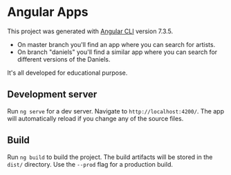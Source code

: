 # Angular Apps

This project was generated with [Angular CLI](https://github.com/angular/angular-cli) version 7.3.5.

* On master branch you'll find an app where you can search for artists.
* On branch "daniels" you'll find a similar app where you can search for different versions of the Daniels.

It's all developed for educational purpose.

## Development server

Run `ng serve` for a dev server. Navigate to `http://localhost:4200/`. The app will automatically reload if you change any of the source files.

## Build

Run `ng build` to build the project. The build artifacts will be stored in the `dist/` directory. Use the `--prod` flag for a production build.